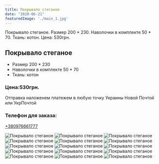 ```yaml
---
title: Покрывало стеганое 
date: "2020-06-21"
featuredImage: './main_1.jpg'
---
```


Покрывало стеганое. Размер 200 * 230. Наволочки в комплекте 50 * 70. Ткань: котон. Цена: 530грн.

<!-- end -->

## Покрывало стеганое 
*   Размер 200 * 230
*   Наволочки в комплекте 50 * 70
*   Ткань: котон

### Цена:530грн.

Отправка наложенем платежем в любую точку Украины Новой Почтой или УкрПочтой

### Телефон для заказа: 
[+380976661777](tel:+380976661777)


![Покрывало стеганое](./1.jpeg)
![Покрывало стеганое](./2.jpeg)
![Покрывало стеганое](./3.jpeg)
![Покрывало стеганое](./4.jpeg)
![Покрывало стеганое](./5.jpeg)
![Покрывало стеганое](./6.jpeg)
![Покрывало стеганое](./7.jpeg)
![Покрывало стеганое](./8.jpeg)
![Покрывало стеганое](./9.jpeg)
![Покрывало стеганое](./10.jpeg)
![Покрывало стеганое](./11.jpeg)
![Покрывало стеганое](./12.jpeg)
![Покрывало стеганое](./13.jpeg)
![Покрывало стеганое](./14.jpeg)
![Покрывало стеганое](./15.jpeg)